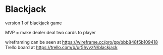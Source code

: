 # Blackjack
version 1 of blackjack game

MVP = make dealer deal two cards to player

wireframing can be seen at https://wireframe.cc/pro/pp/bbb848f5b109418
Trello board at https://trello.com/b/ur5hvvzN/blackjack
